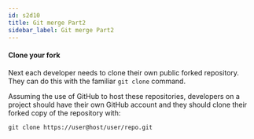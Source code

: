 ```yaml
---
id: s2d10
title: Git merge Part2
sidebar_label: Git merge Part2
---
```

#### Clone your fork
Next each developer needs to clone their own public forked repository.
They can do this with the familiar `git clone` command.

Assuming the use of GitHub to host these repositories, developers on a project should have their own GitHub account and they should clone their forked copy of the repository with:

`git clone https://user@host/user/repo.git`
